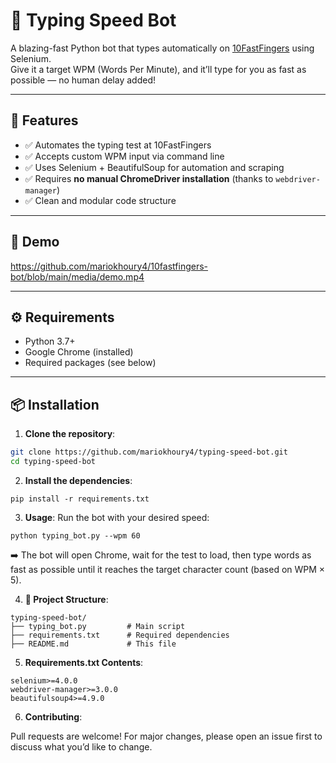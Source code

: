 # 🧠 Typing Speed Bot

A blazing-fast Python bot that types automatically on [10FastFingers](https://10fastfingers.com/typing-test/english) using Selenium.  
Give it a target WPM (Words Per Minute), and it’ll type for you as fast as possible — no human delay added!

---

## 🚀 Features

- ✅ Automates the typing test at 10FastFingers
- ✅ Accepts custom WPM input via command line
- ✅ Uses Selenium + BeautifulSoup for automation and scraping
- ✅ Requires **no manual ChromeDriver installation** (thanks to `webdriver-manager`)
- ✅ Clean and modular code structure

---

## 📸 Demo

https://github.com/mariokhoury4/10fastfingers-bot/blob/main/media/demo.mp4


---

## ⚙️ Requirements

- Python 3.7+
- Google Chrome (installed)
- Required packages (see below)

---

## 📦 Installation

1. **Clone the repository**:

```bash
git clone https://github.com/mariokhoury4/typing-speed-bot.git
cd typing-speed-bot
```

2. **Install the dependencies**:
```
pip install -r requirements.txt
```

3. **Usage**:
Run the bot with your desired speed:
```
python typing_bot.py --wpm 60
```
➡️ The bot will open Chrome, wait for the test to load, then type words as fast as possible until it reaches the target character count (based on WPM × 5).

4. **📁 Project Structure**:
```
typing-speed-bot/
├── typing_bot.py         # Main script
├── requirements.txt      # Required dependencies
├── README.md             # This file
```
5. **Requirements.txt Contents**:
```
selenium>=4.0.0
webdriver-manager>=3.0.0
beautifulsoup4>=4.9.0
```
6. **Contributing**:   


Pull requests are welcome! For major changes, please open an issue first to discuss what you’d like to change.


